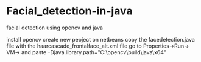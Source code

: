# Facial_detection-in-java
facial detection using opencv and java



install opencv 
create new peoject on netbeans
copy the facedetection.java file with the haarcascade_frontalface_alt.xml file
go to 
  Properties->Run-> VM-> and paste   -Djava.library.path="C:\opencv\build\java\x64"
  

